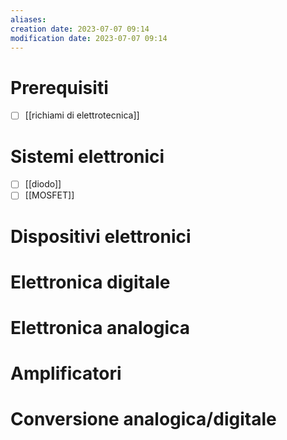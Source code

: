 ```yaml
---
aliases: 
creation date: 2023-07-07 09:14
modification date: 2023-07-07 09:14
---
```

# Prerequisiti
- [ ] [[richiami di elettrotecnica]] 
# Sistemi elettronici
- [ ] [[diodo]]
- [ ] [[MOSFET]]
# Dispositivi elettronici
# Elettronica digitale
# Elettronica analogica
# Amplificatori
# Conversione analogica/digitale
